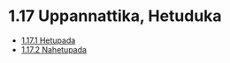 

# 1.17 Uppannattika, Hetuduka

* [1.17.1 Hetupada](1.17/1.17.1.md)
* [1.17.2 Nahetupada](1.17/1.17.2.md)



